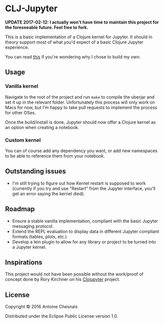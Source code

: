 # CLJ-Jupyter

**UPDATE 2017-02-12: I actually won't have time to maintain this project for the foreseeable future. Feel free to fork.** 

This is a basic implementation of a Clojure kernel for Jupyter. It should in theory support most of what you'd expect of a basic Clojure Jupyter experience.

You can read [this](http://achesnais.github.io/clojure/jupyter/2016/08/27/introducing-clj-jupyter.html) if you're wondering why I chose to build my own.

## Usage

### Vanilla kernel

Navigate to the root of the project and run `make` to compile the uberjar and set it up in the relevant folder. Unfortunately this process will only work on Macs for now, but I'm happy to take pull requests to implement the process for other OSes.

Once the build/install is done, Jupyter should now offer a Clojure kernel as an option when creating a notebook.

### Custom kernel

You can of course add any dependency you want, or add new namespaces to be able to reference them from your notebook.

## Outstanding issues

* I'm still trying to figure out how Kernel restart is supposed to work (currently if you try and use "Restart" from the Jupyter interface, you'll get an error saying the kernel died).

## Roadmap

* Ensure a stable vanilla implementation, compliant with the basic Jupyter messaging protocol.
* Extend the REPL evaluation to display data in different Jupyter compliant formats (tables, plots, etc.)
* Develop a lein plugin to allow for any library or project to be turned into a Jupyter kernel.

## Inspirations

This project would not have been possible without the work/proof of concept done by Rory Kirchner on his [Clojupyter](https://github.com/roryk/clojupyter/) project.

## License

Copyright © 2016 Antoine Chesnais

Distributed under the Eclipse Public License version 1.0.
